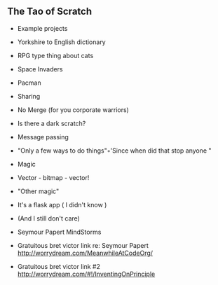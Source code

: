 The Tao of Scratch
---

* Example projects
 * Yorkshire to English dictionary
 * RPG type thing about cats
 * Space Invaders
 * Pacman 


* Sharing 
 * No Merge (for you corporate warriors)


* Is there a dark scratch?
* Message passing
* "Only a few ways to do things"◦'Since when did that stop anyone "

* Magic
 * Vector - bitmap - vector!
 * "Other magic"

* It's a flask app ( I didn't know )
 * (And I still don't care)


* Seymour Papert MindStorms

* Gratuitous bret victor link re: Seymour Papert
http://worrydream.com/MeanwhileAtCodeOrg/


* Gratuitous bret victor link #2
http://worrydream.com/#!/InventingOnPrinciple







